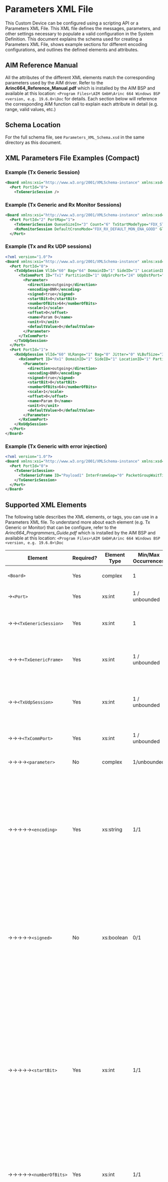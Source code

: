 # Parameters XML File
This Custom Device can be configured using a scripting API or a Parameters XML File. This XML file defines the messages, parameters, and other settings necessary to populate a valid configuration in the System Definition. This document explains the schema used for creating a Parameters XML File, shows example sections for different encoding configurations, and outlines the defined elements and attributes.

## AIM Reference Manual

All the attributes of the different XML elements match the corresponding parameters used by the AIM driver. Refer to the **Arinc664_Reference_Manual.pdf** which is installed by the AIM BSP and available at this location: `<Program Files>\AIM GmbH\Arinc 664 Windows BSP <version, e.g. 19.6.0>\Doc` for details. Each section below will reference the corresponding AIM function call to explain each attribute in detail (e.g. range, valid values, etc.)

## Schema Location
For the full schema file, see `Parameters_XML_Schema.xsd` in the same directory as this document.

## XML Parameters File Examples (Compact)

### Example (Tx Generic Session)

```xml
<Board xmlns:xsi="http://www.w3.org/2001/XMLSchema-instance" xmlns:xsd="http://www.w3.org/2001/XMLSchema">
  <Port PortId="0">
    <TxGenericSession />
```

### Example (Tx Generic and Rx Monitor Sessions)

```xml
<Board xmlns:xsi="http://www.w3.org/2001/XMLSchema-instance" xmlns:xsd="http://www.w3.org/2001/XMLSchema" BoardId="1" PortSpeed="FDX_10MBIT" PortConfig="FDX_REDUNDANT">
  <Port PortId="2" PortMap="1">
    <TxGenericSession QueueSizeIn="3" Count="6" TxStartModeType="FDX_START_TIME" />
    <RxMonitorSession DefaultCronoMode="FDX_RX_DEFAULT_MON_ENA_GOOD" GlbMonBufferSizeIn="2" TriggerPosition="3" MaxFileSizeMB="4" CaptureMode="FDX_MON_RECORDING" Strobe="FDX_MON_STROBE_START" />
  </Port>
```

### Example (Tx and Rx UDP sessions)

```xml
<?xml version="1.0"?>
<Board xmlns:xsi="http://www.w3.org/2001/XMLSchema-instance" xmlns:xsd="http://www.w3.org/2001/XMLSchema">
  <Port PortId="0">
    <TxUdpSession VlId="60" Bag="64" DomainID="1" SideID="1" LocationID="1" InterfaceID="1" MaxFrameLength="1518">
      <TxCommPort ID="Tx1" PartitionID="1" UdpSrcPort="24" UdpDstPort="23" UdpSamplingRate="64" UdpMaxMessageSize="512">
        <Parameter>
          <direction>outgoing</direction>
          <encoding>BNR</encoding>
          <signed>true</signed>
          <startBit>0</startBit>
          <numberOfBits>64</numberOfBits>
          <scale>1</scale>
          <offset>0</offset>
          <name>Param 0</name>
          <unit>V</unit>
          <defaultValue>0</defaultValue>
        </Parameter>
      </TxCommPort>
    </TxUdpSession>
  </Port>
  <Port PortId="1">
    <RxUdpSession VlId="60" VLRange="1" Bag="0" Jitter="0" VLBufSize="32768">
      <RxCommPort ID="Rx1" DomainID="1" SideID="1" LocationID="1" PartitionID="1" UdpSrcPort="24" UdpDstPort="23" UdpMaxMessageSize="512">
        <Parameter>
          <direction>outgoing</direction>
          <encoding>BNR</encoding>
          <signed>true</signed>
          <startBit>0</startBit>
          <numberOfBits>64</numberOfBits>
          <scale>1</scale>
          <offset>0</offset>
          <name>Param 0</name>
          <unit>V</unit>
          <defaultValue>0</defaultValue>
        </Parameter>
      </RxCommPort>
    </RxUdpSession>
  </Port>
</Board>
```

### Example (Tx Generic with error injection)

```xml
<?xml version="1.0"?>
<Board xmlns:xsi="http://www.w3.org/2001/XMLSchema-instance" xmlns:xsd="http://www.w3.org/2001/XMLSchema" PortSpeed="FDX_1000MBIT" PortConfig="FDX_SINGLE">
  <Port PortId="0">
    <TxGenericSession>
      <TxGenericFrame ID="Payload1" InterFrameGap="0" PacketGroupWaitTime="10000" PreambleCount="7" PhysErrorInjection="FDX_TX_FRAME_ERR_CRC" PayloadBufferMode="FDX_TX_FRAME_PBM_STD" PayloadGenerationMode="FDX_TX_FRAME_PGM_USER" NetSelect="FDX_TX_FRAME_ONLY_A" FrameStartMode="FDX_TX_FRAME_START_PGWT" />
    </TxGenericSession>
  </Port>
</Board>
```

## Supported XML Elements
The following table describes the XML elements, or tags, you can use in a Parameters XML file. To understand more about each element (e.g. Tx Generic or Monitor) that can be configure, refer to the *Arinc664_Programmers_Guide.pdf* which is installed by the AIM BSP and available at this location: `<Program Files>\AIM GmbH\Arinc 664 Windows BSP <version, e.g. 19.6.0>\Doc`

|Element|Required?|Element Type|Min/Max Occurrences|Description|
|--- |--- |--- |--- |--- |
|`<Board>`|Yes|complex|1|Root element linke to the AIM board.|
|→`<Port>`|Yes|xs:int|1 / unbounded|Identifies one of the ports of the board.|
|→→`<TxGenericSession>`|Yes|xs:int|1|Identifies the Generic Transmit Mode assigned to the parent port.|
|→→→`<TxGenericFrame>`|Yes|xs:int|1 / unbounded|Identifies a raw frame to be transmitted by this mode and its header configuration.|
|→→`<TxUdpSession>`|Yes|xs:int|1 / unbounded|Identifies a UDP Port-Oriented Simulation Mode assigned to the parent port.|
|→→→`<TxCommPort>`|Yes|xs:int|1 / unbounded|Identifies a Tx CommPort for the parent UDP session.|
|→→→→`<parameter>`|No|complex|1/unbounded|Opening tag for a Parameter definition.|
|→→→→→`<encoding>`|Yes|xs:string|1/1|Specifies the Encoding for the Parameter. Supported values:<br/>BNR (default) - Binary Number Representation.<br/>BCD - Binary Coded Decimal. Each decimal digit is represented by a fixed number of bits.<br/>Discrete - Set of individual adjacent bits.|
|→→→→→`<signed>`|No|xs:boolean|0/1|Specifies whether Parameter is signed. It applies only to BCD and BNR encoding. If it is a signed BCD Parameter,it is considered negative if SSM Bits are 11. For all other cases, the BCD is considered to be positive.|
|→→→→→`<startBit>`|Yes|xs:int|1/1|Specifies the Start Bit for the Parameter. It is a 0-based information. For Labels from Rx Channels, range accepted is: [0:31]. For Labels from Tx Channels, valid range is: [8:30] (Label ID (bits [0:7] and Parity Bit (bit 31) are overloaded by board firmware). For Parameters when `<encoding>` is set to BCD, `<startBit>` values supported are: 8..30.|
|→→→→→`<numberOfBits>`|Yes|xs:int|1/1|Specifies the number of bits for the Parameter. Range accepted is: [0:32].|
|→→→→→`<scale>`|No|xs:double|0/1|Specifies the Scale value to be applied to scale to and from the raw data. If no scaling is to be applied, value should be set to 1.0.|
|→→→→→`<offset>`|No|xs:double|0/1|Specifies the Offset value to be applied to offset to and from the raw data. If no offset is to be applied, value should be set to 0.0.|
|→→→→→`<name>`|Yes|xs:string|1/32|Specifies, for each Parameter, the name to be used in VeriStand. When Parameter encoding is set to Discrete, each Parameter (each bit) must have an instance of that `<name>`.|
|→→→→→`<unit>`|No|xs:string|0/1|Specifies, for each Parameter, the unit to be used in VeriStand.|
|→→→→→`<defaultValue>`|No<sup>2</sup>|xs:double|0/unbounded|Specifies, for each Parameter, the Default Value to be used for the associated VeriStand Channel. For Parameters used in Tx Channels, this XML Element must be present for each Parameter. For Parameters used in Tx Channels, when Parameter `<encoding>` is set to Discrete, each Parameter (each bit) must have an instance of that `<defaultValue>`.|
|→→→`<TxSapPort>`|Yes|xs:int|1 / unbounded|Identifies a Tx SAP Port for the parent UDP session.|
|→→`<RxUdpSession>`|Yes|xs:int|1 / unbounded|Identifies a VL-Oriented Receive Mode assigned to the parent port.|
|→→→`<RxCommPort>`|Yes|xs:int|1 / unbounded|Identifies a Tx CommPort for the parent UDP session.|
|→→→`<RxSapPort>`|Yes|xs:int|1 / unbounded|Identifies a Tx SAP Port for the parent UDP session.|
|→→`<RxMonitorSession>`|Yes|xs:int|1 |Identifies the Chronological Monitor Receive Mode assigned to the parent port.|

Notes:
1. Each element has attributes defined in the next section
2. TxCommPorts, TxSapPorts, RxCommPorts and RxSapPorts can have parameter elements as children tags 

## Supported XML Attributes for each Element

Each element has a set of attributes that match the input parameters of AIM driver functions.

|Attribute|Required?|XML Element|Type|Description|AIM Reference Function|
|--- |--- |--- |--- |--- |--- |
|BoardId|no|`<Board>`|int|Board identifier. 0 indexed - Default value: 0|none |
|PortSpeed|no|`<Board>`|enum string|Port Speed. Default: FDX_100MBIT<br>Possible values: <br>FDX_100MBIT<br>FDX_10MBIT<br>FDX_AUTO_100MBIT<br>FDX_AUTO_10MBIT<br>FDX_AUTO_ERROR<br>FDX_1000MBIT  |FdxCmdBoardControl() |
|PortConfig|no|`<Board>`|enum string|Port Configuration. Default: FDX_SINGLE<br>Possible values: <br>FDX_SINGLE<br>FDX_REDUNDANT  |FdxCmdBoardControl() |
|PortId|yes|`<Port>`|int|Port identifier. 0 indexed |none |
|PortMap|no|`<Port>`|int|Port identifier. 0 indexed - Default value: 0|FdxCmdTxPortInit() |
|TxStartModeType|no|`<TxGenericSession>`|enum string|Port Configuration. Default: FDX_START<br>Possible values: <br>FDX_STOP<br>FDX_START<br>FDX_START_TRG<br>FDX_START_TIME   |FdxCmdTxControl() |
|QueueSizeIn|no|`<TxGenericSession>`|int|Size of the Generic Tx Queue. Default value: 0|FdxCmdTxQueueCreate() |
|Count|no|`<TxGenericSession>`|int|Number of times the user defined frame sequence is sent. 0 indexed - Default value: 0 (Endless repeat) |FdxCmdTxControl() |
|InterFrameGap|no|`<TxGenericFrame>`|int|Transmission delay between start of this frame and end of preceding frame. One unit corresponds to 4 bit times of the current network speed.- Default value: 0 - Range: 0 to 16383 **NOTE:** a value less than 24 may generate a Short interframe gap error condition|FdxCmdTxQueueWrite() |
|PacketGroupWaitTime|no|`<TxGenericFrame>`|int|The PGWT value defines the time between the start point of the previous frame. Resolution is uSec - Default value: 0|FdxCmdTxQueueWrite() |
|PayloadBufferMode|no|`<TxGenericFrame>`|enum string|Payload buffer mode. Default: FDX_TX_FRAME_PBM_STD<br>Possible values: <br>FDX_TX_FRAME_PBM_STD<br>FDX_TX_FRAME_PBM_MAC<br>FDX_TX_FRAME_PBM_UDP<br>FDX_TX_FRAME_PBM_FULL   |FdxCmdTxQueueWrite() |
|PayloadGenerationMode|no|`<TxGenericFrame>`|enum string|Buffer generation mode. Default: FDX_TX_FRAME_PGM_USER<br>Possible values: <br>FDX_TX_FRAME_PGM_USER<br>FDX_TX_FRAME_PGM_IP_PART<br>FDX_TX_FRAME_PGM_IP_PART_TT<br>FDX_TX_FRAME_PGM_IP_FULL<br>FDX_TX_FRAME_PGM_IP_FULL_TT |FdxCmdTxQueueWrite() |
|PreambleCount|no|`<TxGenericFrame>`|int|Number of preamble bytes that will precede the frame.- Default value: 7 - Range: 0 to 15 **NOTE:** setting the value to 0 will result in 7 preamble bytes|FdxCmdTxQueueWrite() |
|Skew|no|`<TxGenericFrame>` `<TxUdpSession>`|int|This value defines the skew in microseconds between the transmission of two redundant frames. Resolution is uSec.- Default value: 0|FdxCmdTxQueueWrite() |
|NetSelect|no|`<TxGenericFrame>` `<TxUdpSession>`|enum string|This parameter is used to define the physical Interface of the MAC on which redundant frames will be sent. Default: FDX_TX_FRAME_BOTH<br>Possible values: <br>FDX_TX_FRAME_DLY_A<br>FDX_TX_FRAME_DLY_B<br>FDX_TX_FRAME_BOTH<br>FDX_TX_FRAME_ONLY_A<br>FDX_TX_FRAME_ONLY_B   |FdxCmdTxQueueWrite() |
|FrameStartMode|no|`<TxGenericFrame>`|enum string|This parameter defines the start mode for the transmission of the current frame. Default: FDX_TX_FRAME_START_PGWT<br>Possible values: <br>FDX_TX_FRAME_START_IFG<br>FDX_TX_FRAME_START_PGWT<br>FDX_TX_FRAME_START_TRG<br>FDX_TX_FRAME_START_TRG_D |FdxCmdTxQueueWrite() |
|PhysErrorInjection|no|`<TxGenericFrame>`|enum string|Can be used to send frames with physical errors. Default: FDX_TX_FRAME_ERR_OFF<br>Possible values: <br>FDX_TX_FRAME_ERR_OFF<br>FDX_TX_FRAME_ERR_CRC<br>FDX_TX_FRAME_ERR_ALI<br>FDX_TX_FRAME_ERR_PRE<br>FDX_TX_FRAME_ERR_PHY |FdxCmdTxQueueWrite() |
|SequenceNumberInit|no|`<TxGenericFrame>`|int|Can be used to send frames with a specific sequence number (SN).- Default value: 65535|FdxCmdTxQueueWrite() |
|SequenceNumberOffset|no|`<TxGenericFrame>`|int|After each frame is sent, this offset value is added to the SN of the frame. On the next cycle, the frame is sent with this new SN.- Default value: 65535 - Non default range: 0 to 255|FdxCmdTxQueueWrite() |
|DefaultCronoMode|no|`<RxMonitorSession>`|enum string|Chronologica monitor mode. Default: FDX_RX_DEFAULT_MON_ENA_ALL<br>Possible values: <br>FDX_RX_DEFAULT_ENA_CNT<br>FDX_RX_DEFAULT_MON_ENA_ALL<br>FDX_RX_DEFAULT_MON_ENA_GOOD |FdxCmdRxModeControl() |
|GlbMonBufferSizeIn|no|`<RxMonitorSession>`|int|It defines the requested size of the monitor buffer for this port resource. This value must be specified in bytes. - Default value: 0|FdxCmdRxModeControl() |
|TriggerPosition|no|`<RxMonitorSession>`|int|This is a value between 0 and 100 %. - Default value: 0|FdxCmdMonCaptureControl() |
|MaxFileSizeMB|no|`<RxMonitorSession>`|int|Not used. - Default value: 0|FdxCmdMonCaptureControl() |
|CaptureMode|no|`<RxMonitorSession>`|enum string|Selects the capture mode for chronological monitoring. Default: FDX_MON_CONTINUOUS<br>Possible values: <br>FDX_MON_SINGLE<br>FDX_MON_CONTINUOUS<br>FDX_MON_SELECTIVE<br>FDX_MON_RECORDING<br>FDX_MON_REROS<br>FDX_MON_HMU |FdxCmdMonCaptureControl() |
|Strobe|no|`<RxMonitorSession>`|enum string|Strobe Mode. Default: FDX_MON_STROBE_DIS<br>Possible values: <br>FDX_MON_STROBE_DIS<br>FDX_MON_STROBE_STOP<br>FDX_MON_STROBE_START |FdxCmdMonCaptureControl() |
|PortType|no|`<TxCommPort>` `<RxCommPort>`|enum string|CommPort type. Default: FDX_UDP_SAMPLING<br>Possible values: <br>FDX_UDP_SAMPLING<br>FDX_UDP_QUEUING |FdxCmdTxUDPCreatePort() |
|VlId|no|`<TxUdpSession>` `<RxUdpSession>`|int|Id of the Virtual Link (VL).- Default value: 0 - Range: 0 to 65535|FdxCmdTxCreateVL() |
|SubVls|no|`<TxUdpSession>`|int|Number of SubVls.- Default value: 1|FdxCmdTxCreateVL() |
|Bag|no|`<TxUdpSession>` `<RxUdpSession>`|int|Bandwidth Allocation Gap. Resolution in mSec.- Default value: 1|FdxCmdTxCreateVL() |
|DomainID|no|`<TxUdpSession>` `<TxSapPort>` `<RxCommPort>`|int|Domain Id.- Default value: 0|none |
|SideID|no|`<TxUdpSession>` `<TxSapPort>` `<RxCommPort>`|int|Side Id.- Default value: 0|none |
|LocationID|no|`<TxUdpSession>` `<TxSapPort>` `<RxCommPort>`|int|Location Id.- Default value: 0|none |
|InterfaceID|no|`<TxUdpSession>` `<TxSapPort>` `<RxCommPort>`|int|Interface Id.- Default value: 0|none |
|MaxFrameLength|no|`<TxUdpSession>` `<RxUdpSession>`|int|Specifies the maximum length in bytes of frames that can be sent over this VL.- Default value: 0|FdxCmdTxCreateVL() |
|FrameBufferSize|no|`<TxUdpSession>`|int|Sets the size of the VL frame buffer in bytes.- Default value: 0|FdxCmdTxCreateVL() |
|PartitionID|no|`<TxCommPort>` `<TxSapPort>`|int|Partition Id.- Default value: 0 - Range: 0 to 31|none |
|SubVlId|no|`<TxCommPort>` `<TxSapPort>`|int|SubVl Id.- Default value: 1 - Range: 1 to 4|none |
|UdpSrcPort|no|`<TxCommPort>` `<TxSapPort>` `<RxCommPort>`|int| UDP Source Port number.- Default value: 0 - Range: 0 to 1023|FdxCmdRxUDPCreatePort() |
|UdpDstPort|no|`<TxCommPort>` `<RxCommPort>` `<RxSapPort>`|int| UDP Destination Port number.- Default value: 0 - Range: 0 to 1023|FdxCmdRxUDPCreatePort() |
|UdpSamplingRate|no|`<TxCommPort>` `<RxCommPort>` `<RxSapPort>`|int| Specifies the message transmission rate for sampling ports in milliseconds and is therefore only applied for sampling ports.- Default value: 1  **NOTE:** the resulting load of a VL with a given set of sampling ports can be calculated by the following formula **(VL-Bag * ((1/Sampling Rate UDP Port 1) + (1/Sampling Rate UDP Port 2) + ...))** and if the caculated VL load value is greater than 1, the VL is overloaded and configured sampling rates can not be met.|FdxCmdTxUDPCreatePort() |
|UdpNumBufMessages|no|`<TxCommPort>` `<TxSapPort>` `<RxCommPort>` `<RxSapPort>`|int| Number of messages which can be stored by the UDP-Port in the associated queue.- Default value: 1|FdxCmdTxUDPCreatePort() |
|UdpMaxMessageSize|no|`<TxCommPort>` `<TxSapPort>` `<RxCommPort>` `<RxSapPort>`|int| Maximum size of a message in bytes that can be sent. The size is without the header overhead (MAC, IP and UDP).- Default value: 0 - Range: 0 to 8192|FdxCmdTxUDPCreatePort() |
|VLRange|no|`<RxCommPort>` |int| Number of VLs to monitor- Default value: 0|FdxCmdRxVLControl() |
|Jitter|no|`<RxCommPort>` |int| Maximum allowed jitter value in μs, for the given Virtual Link. - Default value: 1|FdxCmdRxVLControl() |
|VerificationMode|no|`<RxMonitorSession>`|enum string|The Verification mode for the given VL . Default: FDX_RX_VL_CHECK_DISA<br>Possible values: <br>FDX_RX_VL_CHECK_DISA<br>FDX_RX_VL_CHECK_INVPAC<br>FDX_RX_VL_CHECK_SNINTEG<br>FDX_RX_VL_CHECK_FRAMESIZE<br>FDX_RX_VL_CHECK_TRAFIC<br>FDX_RX_VL_CHECK_REDMAM<br>FDX_RX_VL_CHECK_ENA_DEFAULT |FdxCmdRxVLControl() |
|MinFrameLength|no|`<RxCommPort>` |int| Minimum length of a MAC frame on this Virtual Link in bytes. - Default value: 0|FdxCmdRxVLControl() |
|MaxFrameLength|no|`<RxCommPort>` |int| Maximum length of a MAC frame on this Virtual Link in bytes. - Default value: 0|FdxCmdRxVLControl() |
|MaxSkew|no|`<RxCommPort>` |int| The maximum time difference in μs between the arrival time of two redundant frames with the same sequence number.  - Default value: 0|FdxCmdRxVLControl() |
|VLBufSize|no|`<RxCommPort>` |int| Size of the local buffer in bytes which should be used to store data of the selected VL.  - Default value: 0|FdxCmdRxVLControl() |
|FilterMode|no|`<RxCommPort>`|enum string|Filter Mode of the second level filter. Default: FDX_RX_VL_FLT_DIS<br>Possible values: <br>FDX_RX_VL_FLT_DIS<br>FDX_RX_VL_FLT_ENA<br>FDX_RX_VL_FLT_ENA_INV |FdxCmdRxVLControl() |
|FilterPosition|no|`<RxCommPort>` |int| Filter position offset to the start of the AFDX frame, where the value shall be compared.  - Default value: 0|FdxCmdRxVLControl() |
|FilterMask|no|`<RxCommPort>` |int| Filter Mask to mask the bits of four consecutive bytes for comparing with the filter data. - Default value: 0|FdxCmdRxVLControl() |
|FilterData|no|`<RxCommPort>` |int| Filter Data to compare with the result of masking. - Default value: 0|FdxCmdRxVLControl() |


